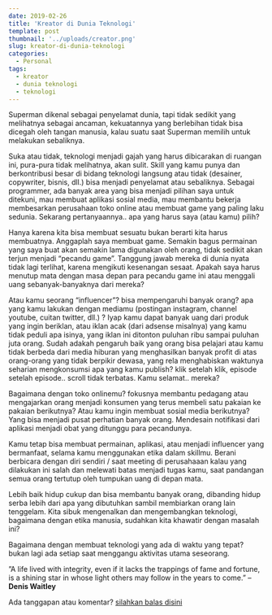 ```yaml
---
date: 2019-02-26
title: 'Kreator di Dunia Teknologi'
template: post
thumbnail: '../uploads/creator.png'
slug: kreator-di-dunia-teknologi
categories:
  - Personal
tags:
  - kreator
  - dunia teknologi
  - teknologi
---
```


Superman dikenal sebagai penyelamat dunia, tapi tidak sedikit yang melihatnya sebagai ancaman, kekuatannya yang berlebihan tidak bisa dicegah oleh tangan manusia, kalau suatu saat Superman memilih untuk melakukan sebaliknya.

Suka atau tidak, teknologi menjadi gajah yang harus dibicarakan di ruangan ini, pura-pura tidak melihatnya, akan sulit. Skill yang kamu punya dan berkontribusi besar di bidang teknologi langsung atau tidak (desainer, copywriter, bisnis, dll.) bisa menjadi penyelamat atau sebaliknya. Sebagai programmer, ada banyak area yang bisa menjadi pilihan saya untuk ditekuni, mau membuat aplikasi sosial media, mau membantu bekerja membesarkan perusahaan toko online atau membuat game yang paling laku sedunia. Sekarang pertanyaannya.. apa yang harus saya (atau kamu) pilih?

Hanya karena kita bisa membuat sesuatu bukan berarti kita harus membuatnya. Anggaplah saya membuat game. Semakin bagus permainan yang saya buat akan semakin lama digunakan oleh orang, tidak sedikit akan terjun menjadi “pecandu game”. Tanggung jawab mereka di dunia nyata tidak lagi terlihat, karena mengikuti kesenangan sesaat. Apakah saya harus menutup mata dengan masa depan para pecandu game ini atau menggali uang sebanyak-banyaknya dari mereka?

Atau kamu seorang “influencer”? bisa mempengaruhi banyak orang? apa yang kamu lakukan dengan mediamu (postingan instagram, channel youtube, cuitan twitter, dll.) ? Iyap kamu dapat banyak uang dari produk yang ingin beriklan, atau iklan acak (dari adsense misalnya) yang kamu tidak peduli apa isinya, yang iklan ini ditonton puluhan ribu sampai puluhan juta orang. Sudah adakah pengaruh baik yang orang bisa pelajari atau kamu tidak berbeda dari media hiburan yang menghasilkan banyak profit di atas orang-orang yang tidak berpikir dewasa, yang rela menghabiskan waktunya seharian mengkonsumsi apa yang kamu publish? klik setelah klik, episode setelah episode.. scroll tidak terbatas. Kamu selamat.. mereka?

Bagaimana dengan toko onlinemu? fokusnya membantu pedagang atau mengajarkan orang menjadi konsumen yang terus membeli satu pakaian ke pakaian berikutnya? Atau kamu ingin membuat sosial media berikutnya? Yang bisa menjadi pusat perhatian banyak orang. Mendesain notifikasi dari aplikasi menjadi obat yang ditunggu para pecandunya.

Kamu tetap bisa membuat permainan, aplikasi, atau menjadi influencer yang bermanfaat, selama kamu menggunakan etika dalam skillmu. Berani berbicara dengan diri sendiri / saat meeting di perusahaaan kalau yang dilakukan ini salah dan melewati batas menjadi tugas kamu, saat pandangan semua orang tertutup oleh tumpukan uang di depan mata.

Lebih baik hidup cukup dan bisa membantu banyak orang, dibanding hidup serba lebih dari apa yang dibutuhkan sambil membiarkan orang lain tenggelam. Kita sibuk mengenalkan dan mengembangkan teknologi, bagaimana dengan etika manusia, sudahkan kita khawatir dengan masalah ini?

Bagaimana dengan membuat teknologi yang ada di waktu yang tepat? bukan lagi ada setiap saat menggangu aktivitas utama seseorang.

”A life lived with integrity, even if it lacks the trappings of fame and fortune, is a shining star in whose light others may follow in the years to come.” – **Denis Waitley**

Ada tanggapan atau komentar? [silahkan balas disini](https://twitter.com/razaqultegar/status/1101275410925404160)
